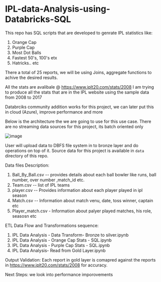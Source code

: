 # IPL-data-Analysis-using-Databricks-SQL

This repo has SQL scripts that are developed to genrate IPL statistics like:
1) Orange Cap
2) Purple Cap
3) Most Dot Balls
4) Fastest 50's, 100's etx
5) Hatricks.. etc

There a total of 25 reports, we will be using Joins, aggregate functions to achive the desired results. 

All the stats are avalibale @ https://www.iplt20.com/stats/2008 I am trying to produce all the stats that are in the IPL website using the sample data from 2008 to 2017

Databrciks community addition works for this project, we can later put this in cloud (Azure), improve performance and more

Below is the architecture the we are going to use for this use case. There are no streaming data sources for this project, its batch oriented only

![image](https://github.com/user-attachments/assets/4b69d057-c52d-43e1-9fd4-5dc373e33ef5)

User will upload data to DBFS file system in to bronze layer and do operations on top of it. Source data for this project is available in `data` directory of this repo.

Data files Description:
1) Ball_By_Ball.csv -- provides details about each ball bowler like runs, ball number, over number ,match_id etc.
2) Team.csv -- list of IPL teams
3) player.csv -- Provides information about each player played in ipl season
4) Match.csv -- Information about match venu, date, toss winner, captain etc
5) Player_match.csv - Information about palyer played matches, his role, seasosn etc

ETL Data Flow and Transformations sequence:
1) IPL Data Analysis - Data Transform- Bronze to silver.ipynb
2) IPL Data Analysis - Orange Cap Stats - SQL.ipynb
3) IPL Data Analysis - Purple Cap Stats - SQL.ipynb
4) IPL Data Analysis- Read from Gold Layer.ipynb

Output Validation:
Each report in gold layer is comapred against the reports in https://www.iplt20.com/stats/2008 for accuracy.

Next Steps: 
we look into performance imporovements

